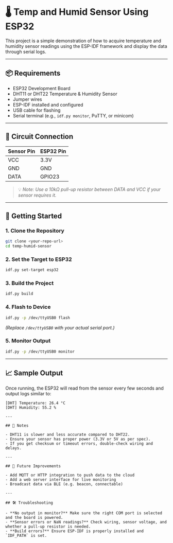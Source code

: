 # 🌡️ Temp and Humid Sensor Using ESP32

This project is a simple demonstration of how to acquire temperature and humidity sensor readings using the ESP-IDF framework and display the data through serial logs.

---

## 📦 Requirements

- ESP32 Development Board  
- DHT11 or DHT22 Temperature & Humidity Sensor  
- Jumper wires  
- ESP-IDF installed and configured  
- USB cable for flashing  
- Serial terminal (e.g., `idf.py monitor`, PuTTY, or minicom)  

---

## 🔌 Circuit Connection

| Sensor Pin | ESP32 Pin |
|------------|-----------|
| VCC        | 3.3V      |
| GND        | GND       |
| DATA       | GPIO23     |

> 💡 *Note: Use a 10kΩ pull-up resistor between DATA and VCC if your sensor requires it.*

---

## 🚀 Getting Started

### 1. Clone the Repository

```bash
git clone <your-repo-url>
cd temp-humid-sensor
```

### 2. Set the Target to ESP32

```bash
idf.py set-target esp32
```

### 3. Build the Project

```bash
idf.py build
```

### 4. Flash to Device

```bash
idf.py -p /dev/ttyUSB0 flash
```

*(Replace `/dev/ttyUSB0` with your actual serial port.)*

### 5. Monitor Output

```bash
idf.py -p /dev/ttyUSB0 monitor
```

---

## 📈 Sample Output

Once running, the ESP32 will read from the sensor every few seconds and output logs similar to:

```
[DHT] Temperature: 26.4 °C
[DHT] Humidity: 55.2 %

---

## 🧪 Notes

- DHT11 is slower and less accurate compared to DHT22.
- Ensure your sensor has proper power (3.3V or 5V as per spec).
- If you get checksum or timeout errors, double-check wiring and delays.

---

## 📌 Future Improvements

- Add MQTT or HTTP integration to push data to the cloud   
- Add a web server interface for live monitoring
- Broadcast data via BLE (e.g. beacon, connectable)

---

## 🛠️ Troubleshooting

- **No output in monitor?** Make sure the right COM port is selected and the board is powered.
- **Sensor errors or NaN readings?** Check wiring, sensor voltage, and whether a pull-up resistor is needed.
- **Build errors?** Ensure ESP-IDF is properly installed and `IDF_PATH` is set.
